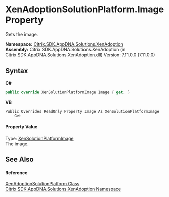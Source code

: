 # XenAdoptionSolutionPlatform.Image Property 
 

Gets the image.

**Namespace:**&nbsp;<a href="2a3ca15a-daca-4e24-783c-63ca2cba5f92">Citrix.SDK.AppDNA.Solutions.XenAdoption</a><br />**Assembly:**&nbsp;Citrix.SDK.AppDNA.Solutions.XenAdoption (in Citrix.SDK.AppDNA.Solutions.XenAdoption.dll) Version: 7.11.0.0 (7.11.0.0)

## Syntax

**C#**
```csharp
public override XenSolutionPlatformImage Image { get; }
```

**VB**
```vbnet
Public Overrides ReadOnly Property Image As XenSolutionPlatformImage
	Get
```


#### Property Value
Type: <a href="825dc18e-06f5-8c18-6277-79effd9cd964">XenSolutionPlatformImage</a><br />The image.

## See Also


#### Reference
<a href="a0046792-b4b6-4385-f7cd-c62769febff2">XenAdoptionSolutionPlatform Class</a><br /><a href="2a3ca15a-daca-4e24-783c-63ca2cba5f92">Citrix.SDK.AppDNA.Solutions.XenAdoption Namespace</a><br />